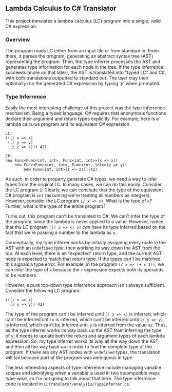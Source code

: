 ## Lambda Calculus to C# Translator

This project translates a lambda calculus (LC) program into a single, valid C# expression.

### Overview
The program reads LC either from an input file or from standard in. From there, it parses the program, generating an abstract syntax tree (AST) representing the program. Then, the type inferrer processes the AST and generates type information for each node in the tree. If the type inferrence succeeds (more on that later), the AST is translated into "typed LC" and C#, with both translations outputted to standard out. The user may then optionally run the generated C# expression by typing 'y' when prompted.

### Type Inferrence
Easily the most interesting challenge of this project was the type inferrence mechanism. Being a typed language, C# requires that anonymous functions declare their argument and return types explicitly. For example, here is a lambda calculus program and its equivalent C# expression:

```
LC:
(((/ x => x)
 ((/ y => y)
  (/ z => z))) 42)

C#:
new Func<Func<int, int>, Func<int, int>>(x => x)(
    new Func<Func<int, int>, Func<int, int>>(y => y)(
        new Func<int, int>(z => z)))(42)
```

As such, in order to properly generate C# types, we need a way to infer types from the original LC. In many cases, we can do this easily. Consider the LC program `5`. Clearly, we can conclude that the type of the equivalent C# program is `int` (assuming we're treating all numbers as integers). However, consider the LC program `(/ x => x)`. What is the type of `x`? Further, what is the type of the entire program?

Turns out, this program can't be translated to C#. We can't infer the type of the program, since the lambda is never applied to a value. However, notice that the LC program `((/ x => x) 5)` _can_ have its type inferred based on the fact that we're passing a number to the lambda as `x`.

Conceptually, my type inferrer works by initially assigning every node in the AST with an `undefined` type, then working its way down the AST from the top. At each level, there is an "expected" return type, and the current AST node is expected to match that return type. If the types can't be matched, this signals a type error. For example, in the program `(/ x => (+ x 1))`, we can infer the type of `x` because the `+` expression expects both its operands to be numbers.

However, a pure top-down type inferrence approach isn't always sufficient. Consider the following LC program:

```
(((/ x => x)
  (/ y => y)) 42)
```

The type of the program can't be inferred until `(/ x => x)` is inferred, which can't be inferred until `x` is inferred, which can't be inferred until `(/ y => y)` is inferred, which can't be inferred until `y` is inferred from the value `42`. Thus, as the type inferrer works its way back up the AST from inferring the type of `y`, it needs to update both the return and argument types of each lambda expression. So, my type inferrer works its way all the way down the AST, and then all the way back up in order to find the complete type of the program. If there are any AST nodes with `undefined` types, the translation will fail because part of the program was ambiguous in type.

The less interesting aspects of type inferrence include managing variable scopes and identifying when a variable is used in two incompatible ways type-wise, so I'm not going to talk about that here. The type inferrence code is located in `LCTranslator/Analysis/TypeInferrer.cs`.
